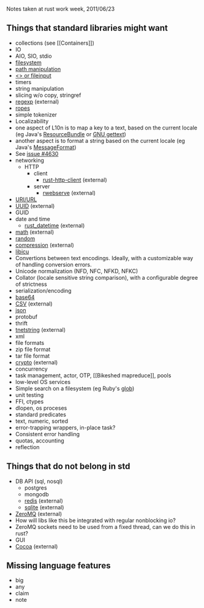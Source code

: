 Notes taken at rust work week, 2011/06/23

## Things that standard libraries might want

* collections (see [[Containers]])
* IO
 * AIO, SIO, stdio
 * [filesystem](https://github.com/mozilla/rust/blob/master/src/libcore/os.rs)
 * [path manipulation](https://github.com/mozilla/rust/blob/master/src/libcore/path.rs)
 * [<> or fileinput](https://github.com/mozilla/rust/blob/incoming/src/libstd/fileinput.rs)
 * timers
* string manipulation
 * slicing w/o copy, stringref
 * [regexp](https://github.com/elly/rustpcre) (external)
 * [ropes](https://github.com/mozilla/rust/blob/master/src/libstd/rope.rs)
 * simple tokenizer
* Localizability
 * one aspect of L10n is to map a key to a text, based on the current locale (eg Java's [ResourceBundle](http://docs.oracle.com/javase/7/docs/api/java/util/ResourceBundle.html) or [GNU gettext](http://www.gnu.org/software/gettext/))
 * another aspect is to format a string based on the current locale (eg Java's [MessageFormat](http://docs.oracle.com/javase/7/docs/api/java/text/MessageFormat.html))
 * See [issue #4630](https://github.com/mozilla/rust/issues/4630)
* networking
  * HTTP
    * client
      * [rust-http-client](https://github.com/mozilla-servo/rust-http-client) (external)
    * server
      * [rwebserve](https://github.com/jesse99/rwebserve) (external)
 * [URI/URL](https://github.com/mozilla/rust/blob/master/src/libstd/net_url.rs)
 * [UUID](https://github.com/erickt/rust-uuid) (external)
 * GUID
* date and time
  * [rust_datetime](https://github.com/tedhorst/rust_datetime) (external)
* [math](https://github.com/z0w0/rusty-math) (external)
* [random](https://github.com/mozilla/rust/blob/master/src/libcore/rand.rs)
* [compression](https://github.com/elly/rustzlib) (external)
* [libicu](https://github.com/mozilla/rust/blob/master/src/libstd/unicode.rs)
 * Convertions between text encodings. Ideally, with a customizable way of handling conversion errors.
 * Unicode normalization (NFD, NFC, NFKD, NFKC)
 * Collator (locale sensitive string comparison), with a configurable degree of strictness
* serialization/encoding
 * [base64](https://github.com/mozilla/rust/blob/master/src/libstd/base64.rs)
 * [CSV](https://github.com/grahame/rust-csv) (external)
 * [json](https://github.com/mozilla/rust/blob/master/src/libstd/json.rs)
 * protobuf
 * thrift
 * [tnetstring](https://github.com/erickt/rust-tnetstring) (external)
 * xml
* file formats
 * zip file format
 * tar file format
* [crypto](https://github.com/elly/rustcrypto) (external)
* concurrency
 * task management, actor, OTP, [[Bikeshed mapreduce]], pools
* low-level OS services
* Simple search on a filesystem (eg Ruby's [glob](http://ruby-doc.org/core-2.0/Dir.html#method-c-glob))
* unit testing
* FFI, ctypes
* dlopen, os proceses
* standard predicates
 * text, numeric, sorted
* error-trapping wrappers, in-place task?
 * Consistent error handling
* quotas, accounting
* reflection

## Things that do not belong in std
* DB API (sql, nosql)
  * postgres
  * mongodb
  * [redis](https://github.com/mneumann/rust-redis) (external)
  * [sqlite](https://github.com/linuxfood/rustsqlite) (external)
* [ZeroMQ](https://github.com/erickt/rust-zmq) (external)
 * How will libs like this be integrated with regular nonblocking io?
 * ZeroMQ sockets need to be used from a fixed thread, can we do this in rust?
* GUI
 * [Cocoa](https://github.com/pcwalton/rust-cocoa) (external)

## Missing language features
* big
* any
* claim
* note